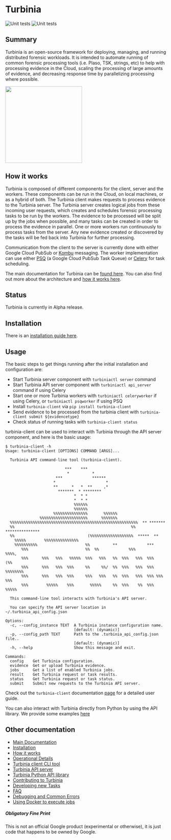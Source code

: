 # Turbinia
![Unit tests](https://github.com/google/turbinia/actions/workflows/actions.yml/badge.svg) ![Unit tests](https://github.com/google/turbinia/actions/workflows/e2e.yml/badge.svg)

## Summary

Turbinia is an open-source framework for deploying, managing, and running
distributed forensic workloads. It is intended to automate running of common
forensic processing tools (i.e. Plaso, TSK, strings, etc) to help with
processing evidence in the Cloud, scaling the processing of large amounts of
evidence, and decreasing response time by parallelizing processing where
possible.

<img src="docs/images/turbinia-logo.jpg?raw=true" width=240>

## How it works

Turbinia is composed of different components for the client, server and the
workers. These components can be run in the Cloud, on local machines, or as a
hybrid of both. The Turbinia client makes requests to process evidence to the
Turbinia server. The Turbinia server creates logical jobs from these incoming
user requests, which creates and schedules forensic processing tasks to be run
by the workers. The evidence to be processed will be split up by the jobs when
possible, and many tasks can be created in order to process the evidence in
parallel. One or more workers run continuously to process tasks from the server.
Any new evidence created or discovered by the tasks will be fed back into
Turbinia for further processing.

Communication from the client to the server is currently done with either Google
Cloud PubSub or [Kombu](https://github.com/celery/kombu) messaging. The worker
implementation can use either [PSQ](https://github.com/GoogleCloudPlatform/psq)
(a Google Cloud PubSub Task Queue) or [Celery](http://www.celeryproject.org/)
for task scheduling.

The main documentation for Turbinia can be
[found here](https://turbinia.readthedocs.io/). You can also find out more about
the architecture and
[how it works here](https://turbinia.readthedocs.io/en/latest/user/how-it-works.html).

## Status

Turbinia is currently in Alpha release.

## Installation

There is an
[installation guide here](https://turbinia.readthedocs.io/en/latest/user/install.html).

## Usage

The basic steps to get things running after the initial installation and
configuration are:

*   Start Turbinia server component with `turbiniactl server` command
*   Start Turbinia API server component with `turbiniactl api_server` command if using Celery
*   Start one or more Turbinia workers with `turbiniactl celeryworker` if using Celery, or `turbiniactl psqworker` if using PSQ
*   Install `turbinia-client` via `pip install turbinia-client`
*   Send evidence to be processed from the turbinia client with `turbinia-client submit ${evidencetype}`
*   Check status of running tasks with `turbinia-client status`

turbinia-client can be used to interact with Turbinia through the API server component, and here is the basic
usage:

```
$ turbinia-client -h
Usage: turbinia-client [OPTIONS] COMMAND [ARGS]...

  Turbinia API command-line tool (turbinia-client).

                          ***    ***
                           *          *
                      ***             ******
                     *                      *
                     **      *   *  **     ,*
                       *******  * ********
                              *  * *
                              *  * *
                              %%%%%%
                              %%%%%%
                     %%%%%%%%%%%%%%%       %%%%%%
               %%%%%%%%%%%%%%%%%%%%%      %%%%%%%
  %%%%%%%%%%%%%%%%%%%%%%%%%%%%%%%%%%%%%%%%%%%%%%%%%%%%%%%%  ** *******
  %%                                                   %%  ***************
  %%                                (%%%%%%%%%%%%%%%%%%%  *****  **
    %%%%%        %%%%%%%%%%%%%%%
    %%%%%%%%%%                     %%          **             ***
       %%%                         %%  %%             %%%           %%%%,
       %%%      %%%   %%%   %%%%%  %%%   %%%   %%  %%%   %%%  %%%       (%%
       %%%      %%%   %%%  %%%     %%     %%/  %%  %%%   %%%  %%%  %%%%%%%%
       %%%      %%%   %%%  %%%     %%%   %%%   %%  %%%   %%%  %%% %%%   %%%
       %%%        %%%%%    %%%       %%%%%     %%  %%%    %%  %%%   %%%%%

  This command-line tool interacts with Turbinia's API server.

  You can specify the API server location in ~/.turbinia_api_config.json

Options:
  -c, --config_instance TEXT  A Turbinia instance configuration name.
                              [default: (dynamic)]
  -p, --config_path TEXT      Path to the .turbinia_api_config.json file..
                              [default: (dynamic)]
  -h, --help                  Show this message and exit.

Commands:
  config    Get Turbinia configuration.
  evidence  Get or upload Turbinia evidence.
  jobs      Get a list of enabled Turbinia jobs.
  result    Get Turbinia request or task results.
  status    Get Turbinia request or task status.
  submit    Submit new requests to the Turbinia API server.
```

Check out the `turbinia-client` documentation [page](https://turbinia.readthedocs.io/en/latest/user/turbinia-client.html#turbinia-api-cli-tool-turbinia-client) for a detailed user guide.

You can also interact with Turbinia directly from Python by using the API library. We provide some examples [here](https://github.com/google/turbinia/tree/master/turbinia/api/client)

## Other documentation

*   [Main Documentation](https://turbinia.readthedocs.io)
*   [Installation](https://turbinia.readthedocs.io/en/latest/user/install.html)
*   [How it works](https://turbinia.readthedocs.io/en/latest/user/how-it-works.html)
*   [Operational Details](https://turbinia.readthedocs.io/en/latest/user/operational-details.html)
*   [Turbinia client CLI tool](https://turbinia.readthedocs.io/en/latest/user/turbinia-client.html#turbinia-api-cli-tool-turbinia-client)
*   [Turbinia API server](https://turbinia.readthedocs.io/en/latest/user/api-server.html)
*   [Turbinia Python API library](https://github.com/google/turbinia/tree/master/turbinia/api/client)
*   [Contributing to Turbinia](https://turbinia.readthedocs.io/en/latest/developer/contributing.html)
*   [Developing new Tasks](https://turbinia.readthedocs.io/en/latest/developer/developing-new-tasks.html)
*   [FAQ](https://turbinia.readthedocs.io/en/latest/user/faq.html)
*   [Debugging and Common Errors](https://turbinia.readthedocs.io/en/latest/user/debugging.html)
*   [Using Docker to execute jobs](https://turbinia.readthedocs.io/en/latest/user/using-docker.html)

##### Obligatory Fine Print

This is not an official Google product (experimental or otherwise), it is just
code that happens to be owned by Google.
